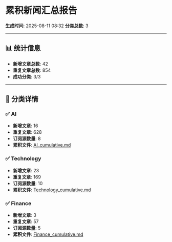 # 累积新闻汇总报告

**生成时间**: 2025-08-11 08:32
**分类总数**: 3

---

## 📊 统计信息

- **新增文章总数**: 42
- **重复文章总数**: 854
- **成功分类**: 3/3

---

## 📂 分类详情

### ✅ AI
- **新增文章**: 16
- **重复文章**: 628
- **订阅源数量**: 8
- **累积文件**: [AI_cumulative.md](./AI_cumulative.md)

### ✅ Technology
- **新增文章**: 23
- **重复文章**: 169
- **订阅源数量**: 10
- **累积文件**: [Technology_cumulative.md](./Technology_cumulative.md)

### ✅ Finance
- **新增文章**: 3
- **重复文章**: 57
- **订阅源数量**: 5
- **累积文件**: [Finance_cumulative.md](./Finance_cumulative.md)
